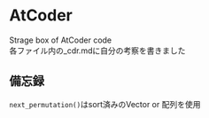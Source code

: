 # AtCoder
Strage box of AtCoder code  
各ファイル内の_cdr.mdに自分の考察を書きました  
  
## 備忘録  
`next_permutation()`はsort済みのVector or 配列を使用